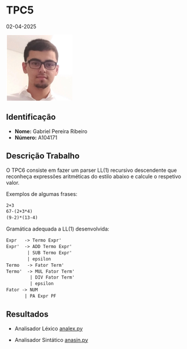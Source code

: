 # TPC5

02-04-2025

![](../images/author.png)

## Identificação

- **Nome:** Gabriel Pereira Ribeiro
- **Número:** A104171

## Descrição Trabalho

O TPC6 consiste em fazer um parser LL(1) recursivo descendente que reconheça expressões aritméticas do estilo abaixo e calcule o respetivo valor.

Exemplos de algumas frases:

```txt
2+3
67-(2+3*4)
(9-2)*(13-4)
```

Gramática adequada a LL(1) desenvolvida:

```txt
Expr   -> Termo Expr'
Expr'  -> ADD Termo Expr' 
        | SUB Termo Expr' 
        | epsilon
Termo   -> Fator Term'
Termo'  -> MUL Fator Term' 
         | DIV Fator Term' 
         | epsilon
Fator -> NUM 
       | PA Expr PF
```

## Resultados

- Analisador Léxico [analex.py](https://github.com/gabrielRibeir0/PL2025-A104171/blob/main/TPC6/analex.py)

- Analisador Sintático [anasin.py](https://github.com/gabrielRibeir0/PL2025-A104171/blob/main/TPC6/anasin.py)
